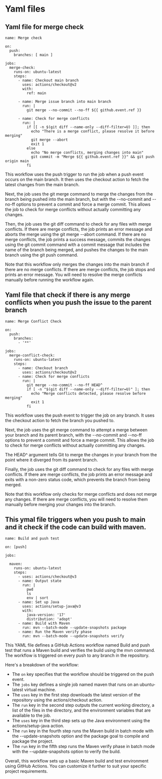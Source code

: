 # Yaml files 

## Yaml file for merge check 


```
name: Merge check

on:
  push:
    branches: [ main ]

jobs:
  merge-check:
    runs-on: ubuntu-latest
    steps:
      - name: Checkout main branch
        uses: actions/checkout@v2
        with:
          ref: main

      - name: Merge issue branch into main branch
        run: |
          git merge --no-commit --no-ff ${{ github.event.ref }}

      - name: Check for merge conflicts
        run: |
          if [[ -n $(git diff --name-only --diff-filter=U) ]]; then
            echo "There is a merge conflict, please resolve it before merging"
            git merge --abort
            exit 1
          else
            echo "No merge conflicts, merging changes into main"
            git commit -m "Merge ${{ github.event.ref }}" && git push origin main
          fi

```

This workflow uses the push trigger to run the job when a push event occurs on the main branch. It then uses the checkout action to fetch the latest changes from the main branch.

Next, the job uses the git merge command to merge the changes from the branch being pushed into the main branch, but with the --no-commit and --no-ff options to prevent a commit and force a merge commit. This allows the job to check for merge conflicts without actually committing any changes.

Then, the job uses the git diff command to check for any files with merge conflicts. If there are merge conflicts, the job prints an error message and aborts the merge using the git merge --abort command. If there are no merge conflicts, the job prints a success message, commits the changes using the git commit command with a commit message that includes the name of the branch being merged, and pushes the changes to the main branch using the git push command.

Note that this workflow only merges the changes into the main branch if there are no merge conflicts. If there are merge conflicts, the job stops and prints an error message. You will need to resolve the merge conflicts manually before running the workflow again.


## Yaml file that check if there is any merge conflicts when you push the issue to the parent branch 

```
name: Merge Conflict Check

on:
  push:
    branches:
      - '**'

jobs:
  merge-conflict-check:
    runs-on: ubuntu-latest
    steps:
      - name: Checkout branch
        uses: actions/checkout@v2
      - name: Check for merge conflicts
        run: |
          git merge --no-commit --no-ff HEAD^
          if [ -n "$(git diff --name-only --diff-filter=U)" ]; then
            echo "Merge conflicts detected, please resolve before merging"
            exit 1
          fi
```
This workflow uses the push event to trigger the job on any branch. It uses the checkout action to fetch the branch you pushed to.

Next, the job uses the git merge command to attempt a merge between your branch and its parent branch, with the --no-commit and --no-ff options to prevent a commit and force a merge commit. This allows the job to check for merge conflicts without actually committing any changes.

The HEAD^ argument tells Git to merge the changes in your branch from the point where it diverged from its parent branch.

Finally, the job uses the git diff command to check for any files with merge conflicts. If there are merge conflicts, the job prints an error message and exits with a non-zero status code, which prevents the branch from being merged.

Note that this workflow only checks for merge conflicts and does not merge any changes. If there are merge conflicts, you will need to resolve them manually before merging your changes into the branch.


## This ymal file triggers when you push to main and it check if the code can build with maven. 

```
name: Build and push test

on: [push]

jobs:
 
  maven:
    runs-on: ubuntu-latest
    steps:
      - uses: actions/checkout@v3
      - name: Output state
        run: |
          pwd
          ls
          env | sort
      - name: Set up Java
        uses: actions/setup-java@v3
        with:
          java-version: '17'
          distribution: 'adopt'
      - name: Build with Maven
        run: mvn --batch-mode --update-snapshots package
      - name: Run the Maven verify phase
        run: mvn --batch-mode --update-snapshots verify  
```
This YAML file defines a GitHub Actions workflow named Build and push test that runs a Maven build and verifies the build using the mvn command. The workflow is triggered on every push to any branch in the repository.

Here's a breakdown of the workflow:

* The `on` key specifies that the workflow should be triggered on the push event.
* The `jobs` key defines a single job named maven that runs on an ubuntu-latest virtual machine.
* The `uses` key in the first step downloads the latest version of the repository using the actions/checkout action.
* The `run` key in the second step outputs the current working directory, a list of the files in the directory, and the environment variables that are available to the job.
* The `uses` key in the third step sets up the Java environment using the actions/setup-java action.
* The `run` key in the fourth step runs the Maven build in batch mode with the --update-snapshots option and the package goal to compile and package the project.
* The `run` key in the fifth step runs the Maven verify phase in batch mode with the --update-snapshots option to verify the build.

Overall, this workflow sets up a basic Maven build and test environment using GitHub Actions. You can customize it further to suit your specific project requirements.



